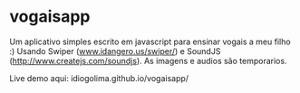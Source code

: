 # vogaisapp
Um aplicativo simples escrito em javascript para ensinar vogais a meu filho :)
Usando Swiper (www.idangero.us/swiper/) e SoundJS (http://www.createjs.com/soundjs).
As imagens e audios são temporarios.

Live demo aqui: idiogolima.github.io/vogaisapp/

